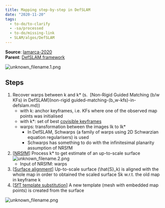 ```yaml
---
title: Mapping step-by-step in DefSLAM
date: "2020-11-20"
tags:
  - to-do/to-clarify
  - -sa/processed
  - to-do/missing-link
  - SLAM/algos/DefSLAM
---
```


**Source**: [lamarca-2020](studienarbeit/lamarca-2020.md)  
**Parent**: [DefSLAM framework](defslam-framework.md)

![unknown_filename.1.png](./_resources/Mapping_step-by-step_in_DefSLAM.resources/unknown_filename.1.png)

## Steps

1.  Recover warps between k and k\* (s.  [Non-Rigid Guided Matching (b/w KFs) in DefSLAM](non-rigid guided-matching-(b_w-kfs)-in-defslam.md))
    *   with k: anchor keyframes, i.e. KFs where one of the observed map points was initialised
    *   with k\*: set of best [covisible keyframes](covisible-keyframes.md)
    *   warps: transformation between the images Ik to Ik\*
        *   In DefSLAM, Schwarps (a family of warps using 2D Schwarzian equation regularisers) is used
        *   Schwarps has something to do with the infinitesimal planarity assumption of NRSfM
2.  \[[NRSfM](studienarbeit/nrsfm.md)\] Process k\* to get estimate of an up-to-scale surface 
    ![unknown_filename.2.png](./_resources/Mapping_step-by-step_in_DefSLAM.resources/unknown_filename.2.png)
    *   Input of NRSfM: warps
3.  \[[Surface alignment](studienarbeit/surface-alignment-in-defslam.md)\] Up-to-scale surface (\\hat{S}\_k) is aligned with the whole map in order to obtained the scaled surface Sk w.r.t. the old map in keyframe k
4.  \[[SfT template substitution](studienarbeit/template-substitution-in-defslam.md)\] A new template (mesh with embedded map points) is created from the surface

![unknown_filename.png](./_resources/Mapping_step-by-step_in_DefSLAM.resources/unknown_filename.png)

